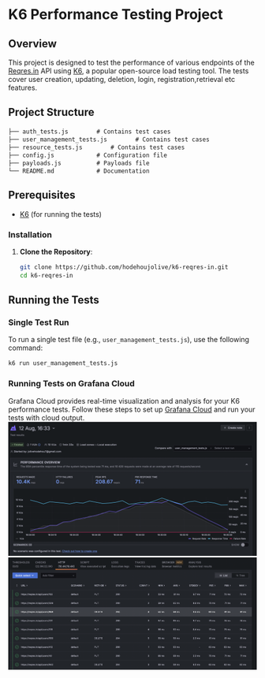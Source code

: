 # K6 Performance Testing Project

## Overview

This project is designed to test the performance of various endpoints of the [Reqres.in](https://reqres.in) API using [K6](https://k6.io/), a popular open-source load testing tool. The tests cover user creation, updating, deletion, login, registration,retrieval etc features.

## Project Structure

```
├── auth_tests.js        # Contains test cases
├── user_management_tests.js        # Contains test cases
├── resource_tests.js        # Contains test cases
├── config.js            # Configuration file 
├── payloads.js          # Payloads file
└── README.md            # Documentation
```

## Prerequisites

- [K6](https://k6.io/docs/getting-started/installation) (for running the tests)

### Installation

1. **Clone the Repository**:
   ```bash
   git clone https://github.com/hodehoujolive/k6-reqres-in.git
   cd k6-reqres-in 
   ```

## Running the Tests

### Single Test Run

To run a single test file (e.g., `user_management_tests.js`), use the following command:

```bash
k6 run user_management_tests.js
```

### Running Tests on Grafana Cloud
Grafana Cloud provides real-time visualization and analysis for your K6 performance tests. Follow these steps to set up [Grafana Cloud](https://grafana.com/docs/k6/latest/results-output/real-time/cloud/)  and run your tests with cloud output.
![Screenshot_1](https://github.com/hodehoujolive/k6-reqres-in/blob/main/Screenshot%202024-08-12%20at%2016.36.12.png)
![Screenshot_2](https://github.com/hodehoujolive/k6-reqres-in/blob/main/Screenshot%202024-08-12%20at%2016.36.43.png)
